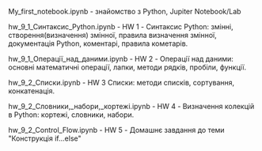 My_first_notebook.ipynb - знайомство з Python, Jupiter Notebook/Lab 

hw_9_1_Cинтаксис_Python.ipynb - HW 1 - Синтаксис Python: змінні, створення(визначення) змінної, правила визначення змінної, документація Python, коментарі, правила кометарів. 

hw_9_1_Операції_над_даними.ipynb - HW 2 - Операції над даними: основні математичні операції, лапки, методи рядків, пробіли, функції. 

hw_9_2_Списки.ipynb - HW 3  Списки: методи списків, сортування, конкатенація. 

hw_9_2_Словники,_набори,_кортежі.ipynb - HW 4 - Визначення колекцій в Python: кортежі, словники, набори.

hw_9_2_Control_Flow.ipynb - HW 5 - Домашнє завдання до теми "Конструкція if...else"
